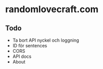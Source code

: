 # randomlovecraft.com

## Todo

- Ta bort API nyckel och loggning
- ID för sentences
- CORS
- API docs
- About
